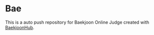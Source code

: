 # Bae
This is a auto push repository for Baekjoon Online Judge created with [BaekjoonHub](https://github.com/BaekjoonHub/BaekjoonHub).
